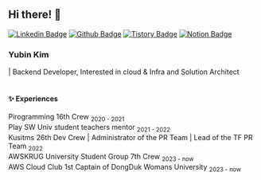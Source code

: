 ## Hi there! 👋
[![Linkedin Badge](https://img.shields.io/badge/-LinkedIn-blue?style=flat-square&logo=LinkedIn&logoColor=white&link=https://www.linkedin.com/in/dev-yubin/)](https://www.linkedin.com/in/dev-yubin/)
[![Github Badge](https://img.shields.io/badge/-Github-181717?style=flat-square&logo=GitHub&logoColor=white&link=https://github.com/yubin21)](https://github.com/yubin21) 
[![Tistory Badge](https://img.shields.io/badge/-Tistory-ff5a4a?style=flat-square&logo=Tistory&logoColor=white&link=https://dev-yubin.tistory.com/)](https://dev-yubin.tistory.com/)
[![Notion Badge](https://img.shields.io/badge/-Notion-000000?style=flat-square&logo=Notion&logoColor=white&link=https://dev-yubin.notion.site/Yubin-Kim-c217d8cf783c4b2fb52d4453faeb1a1d)](https://dev-yubin.notion.site/Yubin-Kim-c217d8cf783c4b2fb52d4453faeb1a1d) 

### Yubin Kim   
| Backend Developer, Interested in cloud & Infra and Solution Architect
<br>
<br>
#### ✨ Experiences 
Pirogramming 16th Crew <sub>2020 - 2021 </sub>  
Play SW Univ student teachers mentor <sub>2021 - 2022</sub>  
Kusitms 26th Dev Crew | Administrator of the PR Team | Lead of the TF PR Team <sub>2022</sub>  
AWSKRUG University Student Group 7th Crew <sub>2023 - now</sub>  
AWS Cloud Club 1st Captain of DongDuk Womans University <sub>2023 - now</sub>  
